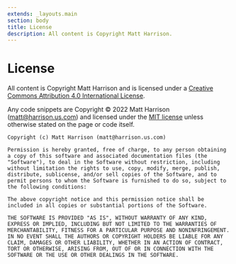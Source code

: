 ```yaml
---
extends: _layouts.main
section: body
title: License
description: All content is Copyright Matt Harrison.
---
```

# License

All content is Copyright Matt Harrison and is licensed under a [Creative Commons Attribution 4.0 International License](https://creativecommons.org/licenses/by/4.0/ "Creative Commons Attribution 4.0 International License").

Any code snippets are Copyright © 2022 Matt Harrison (matt@harrison.us.com) and licensed under the [MIT license](https://www.opensource.org/licenses/mit-license.php "MIT license") unless otherwise stated on the page or code itself.

```
Copyright (c) Matt Harrison (matt@harrison.us.com)

Permission is hereby granted, free of charge, to any person obtaining a copy of this software and associated documentation files (the "Software"), to deal in the Software without restriction, including without limitation the rights to use, copy, modify, merge, publish, distribute, sublicense, and/or sell copies of the Software, and to permit persons to whom the Software is furnished to do so, subject to the following conditions:

The above copyright notice and this permission notice shall be included in all copies or substantial portions of the Software.

THE SOFTWARE IS PROVIDED "AS IS", WITHOUT WARRANTY OF ANY KIND, EXPRESS OR IMPLIED, INCLUDING BUT NOT LIMITED TO THE WARRANTIES OF MERCHANTABILITY, FITNESS FOR A PARTICULAR PURPOSE AND NONINFRINGEMENT. IN NO EVENT SHALL THE AUTHORS OR COPYRIGHT HOLDERS BE LIABLE FOR ANY CLAIM, DAMAGES OR OTHER LIABILITY, WHETHER IN AN ACTION OF CONTRACT, TORT OR OTHERWISE, ARISING FROM, OUT OF OR IN CONNECTION WITH THE SOFTWARE OR THE USE OR OTHER DEALINGS IN THE SOFTWARE.
```
